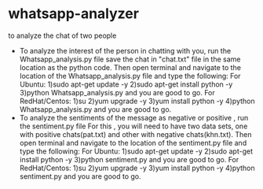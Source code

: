 # whatsapp-analyzer
to analyze the chat of two people

* To analyze the interest of the person in chatting with you, run the Whatsapp_analysis.py file
save the chat in "chat.txt" file in the same location as the python code.
Then open terminal and navigate to the location of the Whatsapp_analysis.py file and type the following:
  For Ubuntu:
  1)sudo apt-get update -y
  2)sudo apt-get install python -y
  3)python Whatsapp_analysis.py
  and you are good to go.
  For RedHat/Centos:
  1)su
  2)yum upgrade -y
  3)yum install python -y
  4)python Whatsapp_analysis.py
  and you are good to go.
* To analyze the sentiments of the message as negative or positive , run the sentiment.py file
For this , you will need to have two data sets, one with positive chats(pat.txt) and other with negative chats(khn.txt).
Then open terminal and navigate to the location of the sentiment.py file and type the following:
  For Ubuntu:
  1)sudo apt-get update -y
  2)sudo apt-get install python -y
  3)python sentiment.py
  and you are good to go.
  For RedHat/Centos:
  1)su
  2)yum upgrade -y
  3)yum install python -y
  4)python sentiment.py
  and you are good to go.
